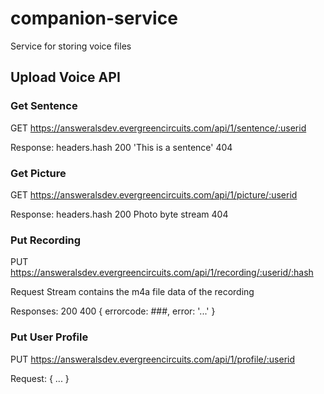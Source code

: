 # companion-service

Service for storing voice files 

## Upload Voice API

### Get Sentence

GET https://answeralsdev.evergreencircuits.com/api/1/sentence/:userid

Response:
  headers.hash
  200 'This is a sentence'
  404

### Get Picture

GET https://answeralsdev.evergreencircuits.com/api/1/picture/:userid

Response:
  headers.hash
  200 Photo byte stream
  404

### Put Recording

PUT https://answeralsdev.evergreencircuits.com/api/1/recording/:userid/:hash

Request Stream contains the m4a file data of the recording

Responses:
  200
  400 { errorcode: ###, error: '...' }

### Put User Profile

PUT https://answeralsdev.evergreencircuits.com/api/1/profile/:userid

Request: { ... }
